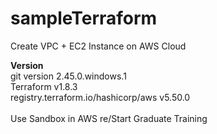 # sampleTerraform
Create VPC + EC2 Instance on AWS Cloud

**Version** \
git version 2.45.0.windows.1 \
Terraform v1.8.3 \
registry.terraform.io/hashicorp/aws v5.50.0 \
\
Use Sandbox in AWS re/Start Graduate Training

